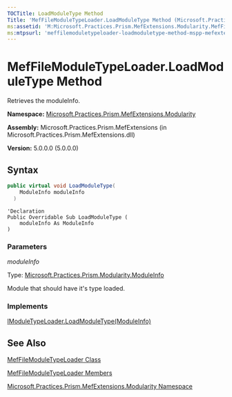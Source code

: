 ```yaml
---
TOCTitle: LoadModuleType Method
Title: 'MefFileModuleTypeLoader.LoadModuleType Method (Microsoft.Practices.Prism.MefExtensions.Modularity)'
ms:assetid: 'M:Microsoft.Practices.Prism.MefExtensions.Modularity.MefFileModuleTypeLoader.LoadModuleType(Microsoft.Practices.Prism.Modularity.ModuleInfo)'
ms:mtpsurl: 'meffilemoduletypeloader-loadmoduletype-method-mspp-mefextensions-modularity.md'
---
```


# MefFileModuleTypeLoader.LoadModuleType Method

Retrieves the moduleInfo.

**Namespace:** [Microsoft.Practices.Prism.MefExtensions.Modularity](mspp-mefextensions-modularity-namespace.md)

**Assembly:** Microsoft.Practices.Prism.MefExtensions (in Microsoft.Practices.Prism.MefExtensions.dll)

**Version:** 5.0.0.0 (5.0.0.0)
## Syntax
```C#
public virtual void LoadModuleType(
	ModuleInfo moduleInfo
  )
```

```VB
'Declaration
Public Overridable Sub LoadModuleType ( 
	moduleInfo As ModuleInfo
)
```
### Parameters

*moduleInfo*  

Type: [Microsoft.Practices.Prism.Modularity.ModuleInfo](moduleinfo-class-mspp-modularity.md)

Module that should have it's type loaded.

### Implements

[IModuleTypeLoader.LoadModuleType(ModuleInfo)](imoduletypeloader-loadmoduletype-method-mspp-modularity.md)

## See Also
[MefFileModuleTypeLoader Class](meffilemoduletypeloader-class-mspp-mefextensions-modularity.md)

[MefFileModuleTypeLoader Members](meffilemoduletypeloader-members-mspp-mefextensions-modularity.md)

[Microsoft.Practices.Prism.MefExtensions.Modularity Namespace](mspp-mefextensions-modularity-namespace.md)
